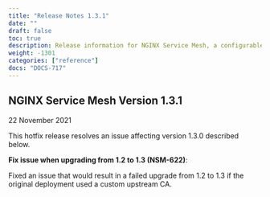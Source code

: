 ```yaml
---
title: "Release Notes 1.3.1"
date: ""
draft: false
toc: true
description: Release information for NGINX Service Mesh, a configurable, low‑latency infrastructure layer designed to handle a high volume of network‑based interprocess communication among application infrastructure services using application programming interfaces (APIs). Lists of new features and known issues are provided.
weight: -1301
categories: ["reference"]
docs: "DOCS-717"
---
```


## NGINX Service Mesh Version 1.3.1

22 November 2021

<!-- vale off -->

This hotfix release resolves an issue affecting version 1.3.0 described below.

**Fix issue when upgrading from 1.2 to 1.3 (NSM-622)**:

Fixed an issue that would result in a failed upgrade from 1.2 to 1.3 if the original deployment used a custom upstream CA.
